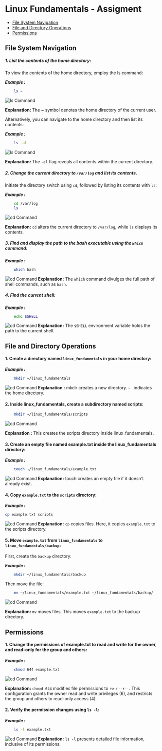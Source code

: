 # Linux Fundamentals - Assigment

- [File System Navigation](#file-system-navigation)
- [File and Directory Operations](#file-and-directory-operations)
- [Permissions](#permissions)

## File System Navigation

##### 1. List the contents of the home directory:

To view the contents of the home directory, employ the ls command:

**_Example :_**

```bash
    ls ~
```

![ls Command](./screenshots/lshome.png)

**Explanation:** The ~ symbol denotes the home directory of the current user.

Alternatively, you can navigate to the home directory and then list its contents:

**_Example :_**

```bash
    ls -al
```

![ls Command](./screenshots/ls.png)

**Explanation:** The `-al` flag reveals all contents within the current directory.

##### 2. Change the current directory to `/var/log` and list its contents.

Initiate the directory switch using `cd`, followed by listing its contents with `ls`:

**_Example :_**

```bash
    cd /var/log
    ls
```

![cd Command](./screenshots/list-var-log.png)

**Explanation:** `cd` alters the current directory to `/var/log`, while `ls` displays its contents.

##### 3. Find and display the path to the bash executable using the `which` command:

**_Example :_**

```bash
    which bash
```

![cd Command](./screenshots/which.png)
**Explanation:** The `which` command divulges the full path of shell commands, such as `bash`.

##### 4. Find the current shell:

**_Example :_**

```bash
    echo $SHELL
```

![cd Command](./screenshots/shell.png)
**Explanation:** The `$SHELL` environment variable holds the path to the current shell.

## File and Directory Operations

#### 1. Create a directory named `linux_fundamentals` in your home directory:

**_Example :_**

```bash
    mkdir ~/linux_fundamentals
```

![cd Command](./screenshots/mkdir.png)
**Explanation :** mkdir creates a new directory. `~ ` indicates the home directory.

#### 2. Inside linux_fundamentals, create a subdirectory named scripts:

```bash
    mkdir ~/linux_fundamentals/scripts
```

![cd Command](./screenshots/subDirectory.png)

**Explanation :** This creates the scripts directory inside linux_fundamentals.

#### 3. Create an empty file named example.txt inside the linux_fundamentals directory:

**_Example :_**

```bash
    touch ~/linux_fundamentals/example.txt
```

![cd Command](./screenshots/touch.png)
**Explanation:** touch creates an empty file if it doesn't already exist.

#### 4. Copy `example.txt` to the `scripts` directory:

**_Example :_**

```bash
cp example.txt scripts

```

![cd Command](./screenshots/cp.png)
**Explanation:** `cp` copies files. Here, it copies `example.txt` to the scripts directory.

#### 5. Move `example.txt` from `linux_fundamentals` to `linux_fundamentals/backup`:

First, create the `backup` directory:

**_Example :_**

```bash
    mkdir ~/linux_fundamentals/backup
```

Then move the file:

```bash
    mv ~/linux_fundamentals/example.txt ~/linux_fundamentals/backup/
```

![cd Command](./screenshots/mv.png)

**Explanation:** `mv` moves files. This moves `example.txt` to the backup directory.

## Permissions

#### 1. Change the permissions of example.txt to read and write for the owner, and read-only for the group and others:

**_Example :_**

```bash
    chmod 644 example.txt
```

![cd Command](./screenshots/permission.png)

**Explanation:** `chmod 644` modifies file permissions to `rw-r--r--`. This configuration grants the owner read and write privileges (6), and restricts the group and others to read-only access (4).

#### 2. Verify the permission changes using `ls -l`:

**_Example :_**

```bash
    ls -l example.txt
```

![cd Command](./screenshots/permission.png)
**Explanation:** `ls -l` presents detailed file information, inclusive of its permissions.

